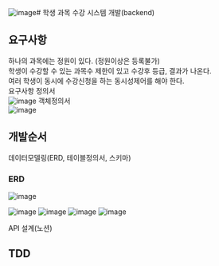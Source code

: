 ![image](https://github.com/MyoungSoo7/tdd-start/assets/13523622/8d88e39e-5d13-40fc-99b3-b5976306c4e8)# 학생 과목 수강 시스템 개발(backend)

## 요구사항
하나의 과목에는 정원이 있다. (정원이상은 등록불가) <br>
학생이 수강할 수 있는 과목수 제한이 있고 수강후 등급, 결과가 나온다. <br>
여러 학생이 동시에 수강신청을 하는 동시성제어를 해야 한다. <br>
요구사항 정의서<br>
![image](https://github.com/MyoungSoo7/tdd-start/assets/13523622/6ce52a32-52c4-414d-9a1a-87787f750103)
객체정의서 <br>
![image](https://github.com/MyoungSoo7/tdd-start/assets/13523622/8cc477c6-a62f-4b50-9748-d6805eb084f8)



## 개발순서
데이터모델링(ERD, 테이블정의서, 스키마)<br>
### ERD
![image](https://github.com/MyoungSoo7/tdd-start/assets/13523622/84b4541b-ef29-43af-ad0e-7d72772dc70f)



![image](https://github.com/MyoungSoo7/tdd-start/assets/13523622/54b4dd5b-6cd5-4648-846c-459b7bc0bca7)
![image](https://github.com/MyoungSoo7/tdd-start/assets/13523622/466434ce-6a5d-4e05-b05a-a724f2dbaf3e)
![image](https://github.com/MyoungSoo7/tdd-start/assets/13523622/d72e50b1-eb28-4354-955d-2e8f2205989b)
![image](https://github.com/MyoungSoo7/tdd-start/assets/13523622/469736c7-7167-4e67-9530-a2f3d18c1855)



API 설계(노션)<br>

## TDD




